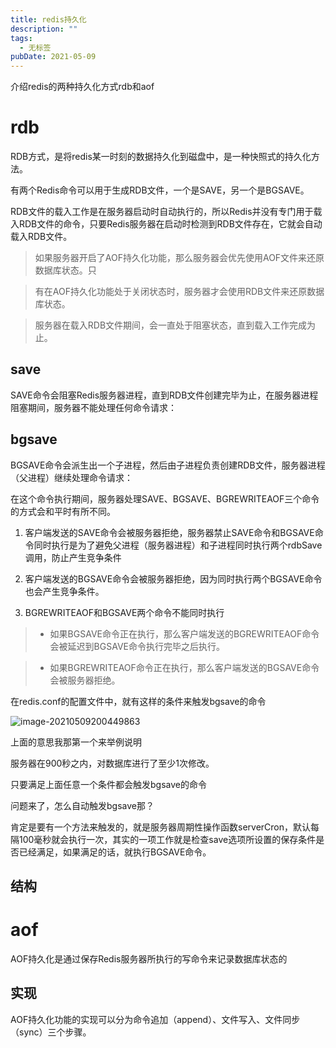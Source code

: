 ```yaml
---
title: redis持久化
description: ""
tags:
  - 无标签
pubDate: 2021-05-09
---
```



介绍redis的两种持久化方式rdb和aof



<!-- more -->



# rdb



RDB方式，是将redis某一时刻的数据持久化到磁盘中，是一种快照式的持久化方法。



有两个Redis命令可以用于生成RDB文件，一个是SAVE，另一个是BGSAVE。



RDB文件的载入工作是在服务器启动时自动执行的，所以Redis并没有专门用于载入RDB文件的命令，只要Redis服务器在启动时检测到RDB文件存在，它就会自动载入RDB文件。



> 如果服务器开启了AOF持久化功能，那么服务器会优先使用AOF文件来还原数据库状态。只

>

> 有在AOF持久化功能处于关闭状态时，服务器才会使用RDB文件来还原数据库状态。

>

> 服务器在载入RDB文件期间，会一直处于阻塞状态，直到载入工作完成为止。



## save



SAVE命令会阻塞Redis服务器进程，直到RDB文件创建完毕为止，在服务器进程阻塞期间，服务器不能处理任何命令请求：



## bgsave



BGSAVE命令会派生出一个子进程，然后由子进程负责创建RDB文件，服务器进程（父进程）继续处理命令请求：



在这个命令执行期间，服务器处理SAVE、BGSAVE、BGREWRITEAOF三个命令的方式会和平时有所不同。



1. 客户端发送的SAVE命令会被服务器拒绝，服务器禁止SAVE命令和BGSAVE命令同时执行是为了避免父进程（服务器进程）和子进程同时执行两个rdbSave调用，防止产生竞争条件

2. 客户端发送的BGSAVE命令会被服务器拒绝，因为同时执行两个BGSAVE命令也会产生竞争条件。

3. BGREWRITEAOF和BGSAVE两个命令不能同时执行



> - 如果BGSAVE命令正在执行，那么客户端发送的BGREWRITEAOF命令会被延迟到BGSAVE命令执行完毕之后执行。

> - 如果BGREWRITEAOF命令正在执行，那么客户端发送的BGSAVE命令会被服务器拒绝。



在redis.conf的配置文件中，就有这样的条件来触发bgsave的命令



![image-20210509200449863](https://gitee.com/flow_disaster/blog-map-bed/raw/master/img/image-20210509200449863.png)



上面的意思我那第一个来举例说明



服务器在900秒之内，对数据库进行了至少1次修改。



只要满足上面任意一个条件都会触发bgsave的命令



问题来了，怎么自动触发bgsave那？



肯定是要有一个方法来触发的，就是服务器周期性操作函数serverCron，默认每隔100毫秒就会执行一次，其实的一项工作就是检查save选项所设置的保存条件是否已经满足，如果满足的话，就执行BGSAVE命令。



## 结构







# aof



AOF持久化是通过保存Redis服务器所执行的写命令来记录数据库状态的



## 实现



AOF持久化功能的实现可以分为命令追加（append）、文件写入、文件同步（sync）三个步骤。


